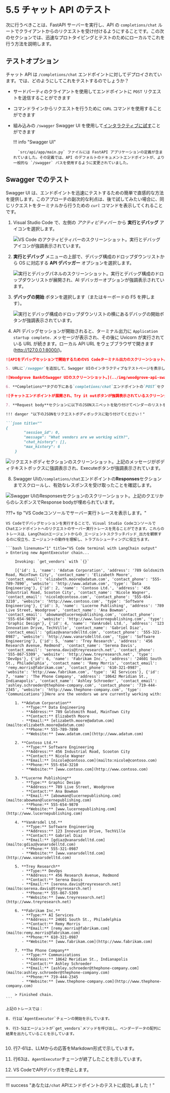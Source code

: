 # 5.5 チャット API のテスト

次に行うべきことは、FastAPI サーバーを実行し、API の `completions/chat` ルートでクライアントからのリクエストを受け付けるようにすることです。この次のセクションでは、迅速なプロトタイピングとテストのためにローカルでこれを行う方法を説明します。

## テストオプション

チャット API は `/completions/chat` エンドポイントに対してデプロイされています。では、どのようにしてこれをテストするのでしょうか？

- サードパーティのクライアントを使用してエンドポイントに `POST` リクエストを送信することができます
- コマンドラインからリクエストを行うために `CURL` コマンドを使用することができます
- 組み込みの `/swagger` Swagger UI を使用して[インタラクティブに試す](https://fastapi.tiangolo.com/#interactive-api-docs)ことができます

    !!! info "Swagger UI"

        `src/api/app/main.py` ファイルには FastAPI アプリケーションの定義が含まれていました。その定義では、API のデフォルトのドキュメントエンドポイントが、より一般的な `/swagger` パスを使用するように変更されていました。

## Swagger でのテスト

Swagger UI は、エンドポイントを迅速にテストするための簡単で直感的な方法を提供します。このアプローチの副次的な利点は、後で試してみたい場合に、同じリクエストをターミナルから行うための _`curl`_ コマンドを表示してくれることです。

1. Visual Studio Code で、左側の _アクティビティバー_ から **実行とデバッグ** アイコンを選択します。

    ![VS Code のアクティビティバーのスクリーンショット。実行とデバッグアイコンが強調表示されています。](../img/vs-code-activity-bar-debug.png)

2. **実行とデバッグ** メニューの上部で、デバッグ構成のドロップダウンリストから OS に対応する **API デバッガー** オプションを選択します。

    ![実行とデバッグパネルのスクリーンショット。実行とデバッグ構成のドロップダウンリストが展開され、AI デバッガーオプションが強調表示されています。](../img/vs-code-run-and-debug-selection.png)

3. **デバッグの開始** ボタンを選択します（またはキーボードの F5 を押します）。

    ![実行とデバッグ構成のドロップダウンリストの横にあるデバッグの開始ボタンが強調表示されています。](../img/vs-code-start-debugging.png)

4. API デバッグセッションが開始されると、ターミナル出力に `Application startup complete.` メッセージが表示され、その後に Uvicorn が実行されている URL が続きます。ローカル API URL をウェブブラウザで開きます (<http://127.0.0.1:8000/>)。

```markdown
![APIをデバッグセッションで開始するためのVS Codeターミナル出力のスクリーンショット。](../img/vs-code-python-debugger-terminal.png)

5. URLに`/swagger`を追加して、Swagger UIのインタラクティブなテストページを表示します。

![Woodgrove BankのSwagger UIのスクリーンショット。](../img/woodgrove-api-swagger-ui.png)

6. **Completions**タグの下にある`completions/chat`エンドポイントの`POST`セクションを展開し、`Try it out`を選択します。

![チャットエンドポイントが展開され、Try it outボタンが強調表示されているスクリーンショット。](../img/woodgrove-api-chat-try-it-out.png)

7. **Request body**セクションに以下のJSONスニペットを貼り付けてベンダーのリストをリクエストし、**Execute**を選択します。

!!! danger "以下のJSONをリクエストボディボックスに貼り付けてください！"

```json title=""
{
        "session_id": 0,
        "message": "What vendors are we working with?",
        "chat_history": [],
        "max_history": 6
    }
```

![リクエストボディセクションのスクリーンショット。上記のメッセージがボディテキストボックスに強調表示され、Executeボタンが強調表示されています。](../img/woodgrove-api-chat-try-it-out-execute.png)

8. Swagger UIの`/completions/chat`エンドポイントの**Responses**セクションまでスクロールし、有効なレスポンスを受け取ったことを確認します。

![Swagger UIのResponsesセクションのスクリーンショット。上記のクエリからのレスポンスでResponse bodyが埋められています。](../img/woodgrove-api-chat-response.png)

???+ tip "VS Codeコンソールでサーバー実行トレースを表示します。"

    VS Codeでデバッグセッションを実行することで、Visual Studio CodeコンソールでChatエンドポイントへのリクエストのサーバー実行トレースを見ることができます。これらのトレースは、LangChainエージェントからの_エージェントスクラッチパッド_出力を観察するのに役立ち、エージェントの動作を理解し、トラブルシューティングに役立ちます。

    ```bash linenums="1" title="VS Code terminal with LangChain output"
    > Entering new AgentExecutor chain...

        Invoking: `get_vendors` with `{}`

        [{'id': 1, 'name': 'Adatum Corporation', 'address': '789 Goldsmith Road, MainTown City', 'contact_name': 'Elizabeth Moore', 'contact_email': 'elizabeth.moore@adatum.com', 'contact_phone': '555-789-7890', 'website': 'http://www.adatum.com', 'type': 'Data Engineering'}, {'id': 2, 'name': 'Contoso Ltd.', 'address': '456 Industrial Road, Scooton City', 'contact_name': 'Nicole Wagner', 'contact_email': 'nicole@contoso.com', 'contact_phone': '555-654-3210', 'website': 'http://www.contoso.com', 'type': 'Software Engineering'}, {'id': 3, 'name': 'Lucerne Publishing', 'address': '789 Live Street, Woodgrove', 'contact_name': 'Ana Bowman', 'contact_email': 'abowman@lucernepublishing.com', 'contact_phone': '555-654-9870', 'website': 'http://www.lucernepublishing.com', 'type': 'Graphic Design'}, {'id': 4, 'name': 'VanArsdel Ltd.', 'address': '123 Innovation Drive, TechVille', 'contact_name': 'Gabriel Diaz', 'contact_email': 'gdiaz@vanarsdelltd.com', 'contact_phone': '555-321-0987', 'website': 'http://www.vanarsdelltd.com', 'type': 'Software Engineering'}, {'id': 5, 'name': 'Trey Research', 'address': '456 Research Avenue, Redmond', 'contact_name': 'Serena Davis', 'contact_email': 'serena.davis@treyresearch.net', 'contact_phone': '555-867-5309', 'website': 'http://www.treyresearch.net', 'type': 'DevOps'}, {'id': 6, 'name': 'Fabrikam Inc.', 'address': '24601 South St., Philadelphia', 'contact_name': 'Remy Morris', 'contact_email': 'remy.morris@fabrikam.com', 'contact_phone': '610-321-0987', 'website': 'http://www.fabrikam.com', 'type': 'AI Services'}, {'id': 7, 'name': 'The Phone Company', 'address': '10642 Meridian St., Indianapolis', 'contact_name': 'Ashley Schroeder', 'contact_email': 'ashley.schroeder@thephone-company.com', 'contact_phone': '719-444-2345', 'website': 'http://www.thephone-company.com', 'type': 'Communications'}]Here are the vendors we are currently working with:
        
        1. **Adatum Corporation**
           - **Type:** Data Engineering
           - **Address:** 789 Goldsmith Road, MainTown City
           - **Contact:** Elizabeth Moore
           - **Email:** [elizabeth.moore@adatum.com](mailto:elizabeth.moore@adatum.com)
           - **Phone:** 555-789-7890
           - **Website:** [www.adatum.com](http://www.adatum.com)
        
        2. **Contoso Ltd.**
           - **Type:** Software Engineering
           - **Address:** 456 Industrial Road, Scooton City
           - **Contact:** Nicole Wagner
           - **Email:** [nicole@contoso.com](mailto:nicole@contoso.com)
           - **Phone:** 555-654-3210
           - **Website:** [www.contoso.com](http://www.contoso.com)
        
        3. **Lucerne Publishing**
           - **Type:** Graphic Design
           - **Address:** 789 Live Street, Woodgrove
           - **Contact:** Ana Bowman
           - **Email:** [abowman@lucernepublishing.com](mailto:abowman@lucernepublishing.com)
           - **Phone:** 555-654-9870
           - **Website:** [www.lucernepublishing.com](http://www.lucernepublishing.com)
        
        4. **VanArsdel Ltd.**
           - **Type:** Software Engineering
           - **Address:** 123 Innovation Drive, TechVille
           - **Contact:** Gabriel Diaz
           - **Email:** [gdiaz@vanarsdelltd.com](mailto:gdiaz@vanarsdelltd.com)
           - **Phone:** 555-321-0987
           - **Website:** [www.vanarsdelltd.com](http://www.vanarsdelltd.com)
        
        5. **Trey Research**
           - **Type:** DevOps
           - **Address:** 456 Research Avenue, Redmond
           - **Contact:** Serena Davis
           - **Email:** [serena.davis@treyresearch.net](mailto:serena.davis@treyresearch.net)
           - **Phone:** 555-867-5309
           - **Website:** [www.treyresearch.net](http://www.treyresearch.net)
        
        6. **Fabrikam Inc.**
           - **Type:** AI Services
           - **Address:** 24601 South St., Philadelphia
           - **Contact:** Remy Morris
           - **Email:** [remy.morris@fabrikam.com](mailto:remy.morris@fabrikam.com)
           - **Phone:** 610-321-0987
           - **Website:** [www.fabrikam.com](http://www.fabrikam.com)
        
        7. **The Phone Company**
           - **Type:** Communications
           - **Address:** 10642 Meridian St., Indianapolis
           - **Contact:** Ashley Schroeder
           - **Email:** [ashley.schroeder@thephone-company.com](mailto:ashley.schroeder@thephone-company.com)
           - **Phone:** 719-444-2345
           - **Website:** [www.thephone-company.com](http://www.thephone-company.com)
        
        > Finished chain.
    ```

    上記のトレースでは：

    8. 行1は`AgentExecutor`チェーンの開始を示しています。

    9. 行3-5はエージェントが`get_vendors`メソッドを呼び出し、ベンダーデータの配列に結果を出力していることを示しています。
```

```
10. 行7-61は、LLMからの応答をMarkdown形式で示しています。

11. 行63は、`AgentExecutor`チェーンが終了したことを示しています。

9. VS CodeでAPIデバッガを停止します。

---

!!! success "あなたは`/chat` APIエンドポイントのテストに成功しました！"
```
